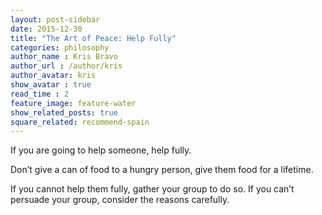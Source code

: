 ```yaml
---
layout: post-sidebar
date: 2015-12-30
title: "The Art of Peace: Help Fully"
categories: philosophy
author_name : Kris Bravo
author_url : /author/kris
author_avatar: kris
show_avatar : true
read_time : 2
feature_image: feature-water
show_related_posts: true
square_related: recommend-spain
---
```


If you are going to help someone, help fully.

Don’t give a can of food to a hungry person, give them food for a lifetime.

If you cannot help them fully, gather your group to do so. If you can’t persuade your group, consider the reasons carefully.

